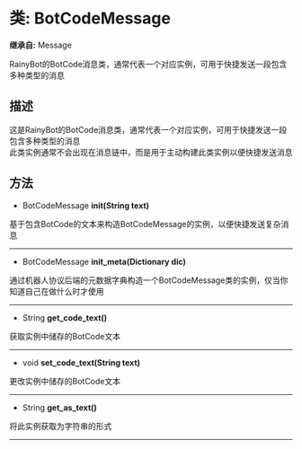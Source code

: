 # 类: BotCodeMessage  
  
**继承自:** Message  
  
RainyBot的BotCode消息类，通常代表一个对应实例，可用于快捷发送一段包含多种类型的消息  
  
## 描述  
  
这是RainyBot的BotCode消息类，通常代表一个对应实例，可用于快捷发送一段包含多种类型的消息   
此类实例通常不会出现在消息链中，而是用于主动构建此类实例以便快捷发送消息  
  
## 方法 
  
- BotCodeMessage **init(String text)**  
  
基于包含BotCode的文本来构造BotCodeMessage的实例，以便快捷发送复杂消息  
  
---  
  
- BotCodeMessage **init_meta(Dictionary dic)**  
  
通过机器人协议后端的元数据字典构造一个BotCodeMessage类的实例，仅当你知道自己在做什么时才使用  
  
---  
  
- String **get_code_text()**  
  
获取实例中储存的BotCode文本  
  
---  
  
- void **set_code_text(String text)**  
  
更改实例中储存的BotCode文本  
  
---  
  
- String **get_as_text()**  
  
将此实例获取为字符串的形式  
  
---  
  

